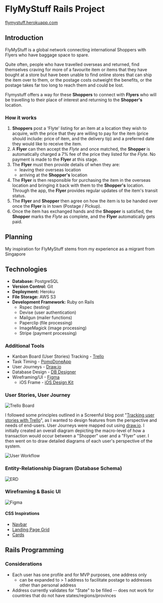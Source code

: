 # FlyMyStuff Rails Project
[flymystuff.herokuapp.com](flymystuff.herokuapp.com)
## Introduction
FlyMyStuff is a global network connecting international Shoppers with Flyers who have baggage space to spare.

Quite often, people who have travelled overseas and returned, find themselves craving for more of a favourite item or items that they have bought at a store but have been unable to find online stores that can ship the item over to them, or the postage costs outweight the benefits, or the postage takes far too long to reach them and could be lost. 

Flymystuff offers a way for these **Shoppers** to connect with **Flyers** who will be travelling to their place of interest and returning to the **Shopper's** location. 

### How it works
1. **Shoppers** post a 'Flyte' listing for an item at a location they wish to acquire, with the price that they are willing to pay for the item (price should include: price of item, and the delivery tip) and a preferred date they would like to receive the item.
2. A **Flyer** can then accept the *Flyte* and once matched, the **Shopper** is automatically charged a 7% fee of the price they listed for the *Flyte*. No payment is made to the **Flyer** at this stage.
3. The **Flyer** must then provide details of when they are:
    * leaving their overseas location
    * arriving at the **Shopper's** location
3. The **Flyer** is then responsible for purchasing the item in the overseas location and bringing it back with them to the **Shopper's** location. Through the app, the **Flyer** provides regular updates of the item's transit status.
4. The **Flyer** and **Shopper** then agree on how the item is to be handed over once the **Flyer** is in town (Postage / Pickup).
5. Once the item has exchanged hands and the **Shopper** is satisfied, the **Shopper** marks the *Flyte* as complete, and the **Flyer** automatically gets paid.

## Planning
My inspiration for FlyMyStuff stems from my experience as a migrant from Singapore

## Technologies
* **Database:** PostgreSQL
* **Version Control:** Git
* **Deployment:** Heroku
* **File Storage:** AWS S3
* **Development Framework:** Ruby on Rails
    * Rspec (testing)
    * Devise (user authentication)
    * Mailgun (mailer functions)
    * Paperclip (file processing)
    * ImageMagick (image processing)
    * Stripe (payment processing)
### Additional Tools
* Kanban Board (User Stories) Tracking - [Trello](https://trello.com/) 
* Task Timing - [PomoDoneApp](pomodoneapp.com)
* User Journeys - [Draw.io](https://www.draw.io)
* Database Design - [DB Designer](dbdesigner.net)
* Wireframing/UI - [Figma](figma.com)
    * iOS Frame - [iOS Design Kit](https://iosdesignkit.io/ios-11-gui/)
### User Stories, User Journey
![Trello Board](docs/img/Trello.png)

I followed some principles outlined in a Screenful blog post "[Tracking user stories with Trello](https://screenful.com/blog/tracking-user-stories-with-trello)", as I wanted to design features from the perspective and needs of end-users.
User Journeys were mapped out using [draw.io](https://www.draw.io). I initially created an overall diagram depicting the macro-level of how a transaction would occur between a "Shopper" user and a "Flyer" user.
I then went on to draw detailed diagrams of each user's perspective of the system.

![User Workflow](docs/img/user_workflow.png)

### Entity-Relationship Diagram (Database Schema)
![ERD](docs/img/erd.png)

### Wireframing & Basic UI
![Figma](docs/img/figma.png)
#### CSS Inspirations
* [Navbar](https://codepen.io/matthew-tanner/pen/rvOxEB)
* [Landing Page Grid](https://codepen.io/zayncollege/pen/rpWrpP)
* [Cards](https://codepen.io/cssgirl/pen/NGKgrM)

## Rails Programming
### Considerations
* Each user has one profile and for MVP purposes, one address only
    * can be expanded to > 1 address to facilitate postage to addresses other than personal address
* Address currently validates for "State" to be filled -- does not work for countries that do not have states/regions/provinces

